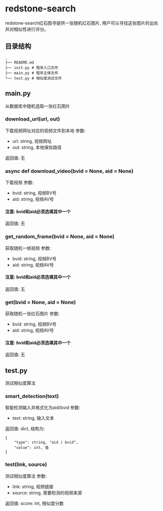 # redstone-search

redstone-search红石图寻提供一张随机红石图片, 用户可以寻找这张图片的出处并对相似性进行评分。

## 目录结构

```
.
├── README.md
├── init.py # 程序入口文件
├── main.py # 程序主体文件
└── test.py # 相似度测试文件
```

## main.py

从数据库中随机选取一张红石图片

### download_url(url, out)

下载视频网址对应的视频文件到本地
参数:
- url: string, 视频网址
- out: string, 本地保存路径

返回值:
无

### async def download_video(bvid = None, aid = None)

下载视频
参数:
- bvid: string, 视频BV号
- aid: string, 视频AV号
#### 注意: bvid和aid必须选填其中一个

返回值:
无

### get_random_frame(bvid = None, aid = None)

获取随机一帧视频
参数:
- bvid: string, 视频BV号
- aid: string, 视频AV号
#### 注意: bvid和aid必须选填其中一个

返回值:
无

### get(bvid = None, aid = None)

获取随机一张红石图片
参数:
- bvid: string, 视频BV号
- aid: string, 视频AV号
#### 注意: bvid和aid必须选填其中一个

返回值:
无

## test.py

测试相似度算法

### smart_detection(text)

智能检测输入并格式化为aid/bvid
参数:
- text: string, 输入文本

返回值:
dict, 结构为:
```
{
    "type": string, "aid / bvid",
    "value": int, 值
}
```

### test(link, source)

测试相似度算法
参数:
- link: string, 视频链接
- source: string, 需要检测的视频来源

返回值:
score: int, 相似度分数

